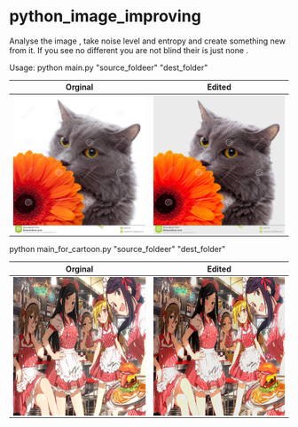 # python_image_improving
Analyse the image , take noise level and entropy and create something new from it.
If you see no different you are not blind their is just none . 


Usage:
python main.py "source_foldeer" "dest_folder" 

Orginal                   |  Edited
:-------------------------:|:-------------------------:
<a href="url"><img src="https://raw.githubusercontent.com/Wiffzack/python_image_improving/main/normal.jpg?raw=true" align="left" height="250" width="350" ></a>  |  <a href="url"><img src="https://raw.githubusercontent.com/Wiffzack/python_image_improving/main/32.jpg?raw=true" align="left" height="250" width="350" ></a>
      

python main_for_cartoon.py  "source_foldeer" "dest_folder" 

Orginal                   |  Edited
:-------------------------:|:-------------------------:
<a href="url"><img src="https://github.com/Wiffzack/python_image_improving/blob/main/img/68034282_p0.jpg?raw=true" align="left" height="250" width="350" ></a>  |  <a href="url"><img src="https://github.com/Wiffzack/python_image_improving/blob/main/img/16.jpg?raw=true" align="left" height="250" width="350" ></a>



